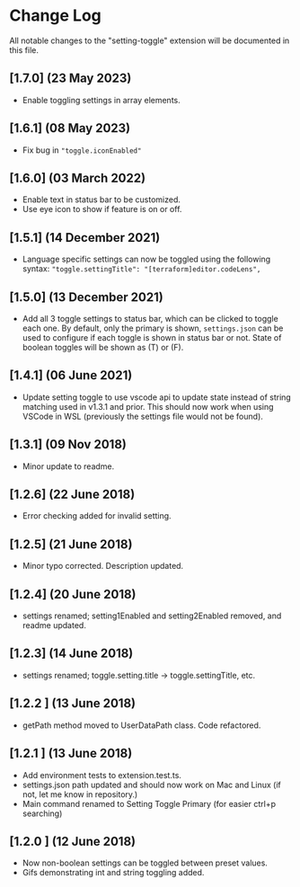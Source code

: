 # Change Log
All notable changes to the "setting-toggle" extension will be documented in this file.

## [1.7.0] (23 May 2023)
- Enable toggling settings in array elements.

## [1.6.1] (08 May 2023)
- Fix bug in `"toggle.iconEnabled"`

## [1.6.0] (03 March 2022)
- Enable text in status bar to be customized.
- Use eye icon to show if feature is on or off.

## [1.5.1] (14 December 2021)
- Language specific settings can now be toggled using the following syntax:
`"toggle.settingTitle": "[terraform]editor.codeLens",`

## [1.5.0] (13 December 2021)
- Add all 3 toggle settings to status bar, which can be clicked to toggle each one. By default, only the primary is shown, `settings.json` can be used to configure if each toggle is shown in status bar or not. State of boolean toggles will be shown as (T) or (F).

## [1.4.1] (06 June 2021)
- Update setting toggle to use vscode api to update state instead of string matching used in v1.3.1 and prior. This should now work when using VSCode in WSL (previously the settings file would not be found).

## [1.3.1] (09 Nov 2018)
- Minor update to readme.

## [1.2.6] (22 June 2018)
- Error checking added for invalid setting.

## [1.2.5] (21 June 2018)
- Minor typo corrected. Description updated.

## [1.2.4] (20 June 2018)
- settings renamed; setting1Enabled and setting2Enabled removed, and readme updated.

## [1.2.3] (14 June 2018)
- settings renamed; toggle.setting.title -> toggle.settingTitle, etc.

## [1.2.2 ] (13 June 2018)
- getPath method moved to UserDataPath class. Code refactored.

## [1.2.1 ] (13 June 2018)
- Add environment tests to extension.test.ts.
- settings.json path updated and should now work on Mac and Linux (if not, let me know in repository.)
- Main command renamed to Setting Toggle Primary (for easier ctrl+p searching)

## [1.2.0 ] (12 June 2018)
- Now non-boolean settings can be toggled between preset values.
- Gifs demonstrating int and string toggling added.
